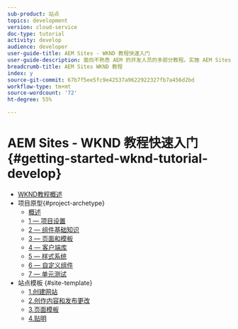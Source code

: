 ```yaml
---
sub-product: 站点
topics: development
version: cloud-service
doc-type: tutorial
activity: develop
audience: developer
user-guide-title: AEM Sites - WKND 教程快速入门
user-guide-description: 面向不熟悉 AEM 的开发人员的多部分教程。实施 AEM Sites，打造虚构的生活方式品牌 WKND。
breadcrumb-title: AEM Sites WKND 教程
index: y
source-git-commit: 67b7f5ee5fc9e42537a9622922327fb7a456d2bd
workflow-type: tm+mt
source-wordcount: '72'
ht-degree: 55%

---
```



# AEM Sites - WKND 教程快速入门 {#getting-started-wknd-tutorial-develop}

+ [WKND教程概述](overview.md)
+ 项目原型{#project-archetype}
   + [概述](./project-archetype/overview.md)
   + [1 — 项目设置](./project-archetype/project-setup.md)
   + [2 — 组件基础知识](./project-archetype/component-basics.md)
   + [3 — 页面和模板](./project-archetype/pages-templates.md)
   + [4 — 客户端库](./project-archetype/client-side-libraries.md)
   + [5 — 样式系统](./project-archetype/style-system.md)
   + [6 — 自定义组件](./project-archetype/custom-component.md)
   + [7 — 单元测试](./project-archetype/unit-testing.md)
+ 站点模板 {#site-template}
   + [1.创建网站](./site-template/create-site.md)
   + [2.创作内容和发布更改](./site-template/author-content-publish.md)
   + [3.页面模板](./site-template/page-templates.md)
   + [4.贴明](./site-template/theming.md)